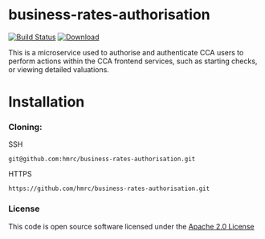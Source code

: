 # business-rates-authorisation

[![Build Status](https://travis-ci.org/hmrc/business-rates-authorisation.svg)](https://travis-ci.org/hmrc/business-rates-authorisation) [ ![Download](https://api.bintray.com/packages/hmrc/releases/business-rates-authorisation/images/download.svg) ](https://bintray.com/hmrc/releases/business-rates-authorisation/_latestVersion)

This is a microservice used to authorise and authenticate CCA users to perform actions within the CCA frontend services, such as starting checks, or viewing detailed valuations.

# Installation

### Cloning:

SSH
```
git@github.com:hmrc/business-rates-authorisation.git
```
HTTPS
```
https://github.com/hmrc/business-rates-authorisation.git
```
 
### License

This code is open source software licensed under the [Apache 2.0 License]("http://www.apache.org/licenses/LICENSE-2.0.html")
 
